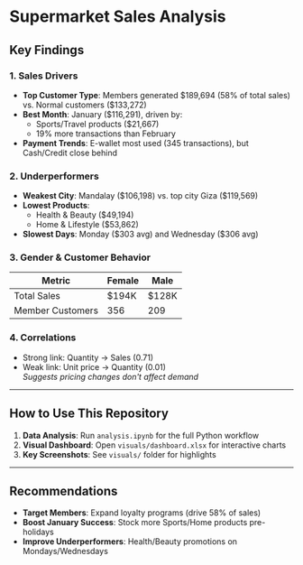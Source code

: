 # Supermarket Sales Analysis

## Key Findings

### 1. Sales Drivers
- **Top Customer Type**: Members generated \$189,694 (58% of total sales) vs. Normal customers (\$133,272)
- **Best Month**: January (\$116,291), driven by:
  - Sports/Travel products (\$21,667)
  - 19% more transactions than February
- **Payment Trends**: E-wallet most used (345 transactions), but Cash/Credit close behind

### 2. Underperformers
- **Weakest City**: Mandalay (\$106,198) vs. top city Giza (\$119,569)
- **Lowest Products**: 
  - Health & Beauty (\$49,194)
  - Home & Lifestyle (\$53,862)
- **Slowest Days**: Monday (\$303 avg) and Wednesday (\$306 avg)

### 3. Gender & Customer Behavior
| Metric          | Female  | Male    |
|-----------------|---------|---------|
| Total Sales     | \$194K  | \$128K  |
| Member Customers| 356     | 209     |

### 4. Correlations
- Strong link: Quantity → Sales (0.71)
- Weak link: Unit price → Quantity (0.01)  
  *Suggests pricing changes don't affect demand*

---

## How to Use This Repository
1. **Data Analysis**: Run `analysis.ipynb` for the full Python workflow
2. **Visual Dashboard**: Open `visuals/dashboard.xlsx` for interactive charts
3. **Key Screenshots**: See `visuals/` folder for highlights

---

## Recommendations
- **Target Members**: Expand loyalty programs (drive 58% of sales)
- **Boost January Success**: Stock more Sports/Home products pre-holidays
- **Improve Underperformers**: Health/Beauty promotions on Mondays/Wednesdays
